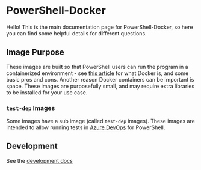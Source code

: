 # PowerShell-Docker

Hello!
This is the main documentation page for PowerShell-Docker, so here you can find some helpful details for different questions.

## Image Purpose

These images are built so that PowerShell users can run the program in a containerized environment - see [this article](https://opensource.com/resources/what-docker) for what Docker is, and some basic pros and cons.
Another reason Docker containers can be important is space. These images are purposefully small, and may require extra libraries to be installed for your use case.

### `test-dep` Images

Some images have a sub image (called `test-dep` images). These images are intended to allow running tests in [Azure DevOps](https://azure.microsoft.com/en-us/product-categories/devops/) for PowerShell.

## Development

See the [development docs](./development.md)
